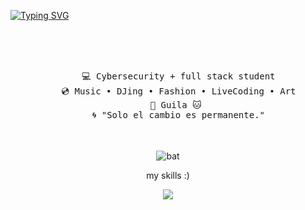 [![Typing SVG](https://readme-typing-svg.demolab.com?font=Jacquard+12&size=35&pause=1000&color=E88CF7&width=435&lines=%E2%9D%A4%EF%B8%8E%E2%82%8A+%E2%8A%B9+hello+hello!+I'm+Karisha+;happy+to+see+you+here;have+a+nice+day++%E2%9D%A4%EF%B8%8E%E2%82%8A+%E2%8A%B9)](https://git.io/typing-svg)
<br><br>
<div align="center">

<br><br>
<pre>
    💻 Cybersecurity + full stack student
    💿 Music • DJing • Fashion • LiveCoding • Art
    🐾 Guila 🐱 
    🌀 "Solo el cambio es permanente."
</pre>
<br><br>
![bat](https://github.com/user-attachments/assets/3072ceac-e9bb-4561-a82e-feb05c89a1d4)

my skills :)
<p align="center">
  <a href="https://skillicons.dev">
    <img src="https://skillicons.dev/icons?i=git,aws,docker,figma,html5,java,js,react,kali,linux" />
  </a>
</p>
